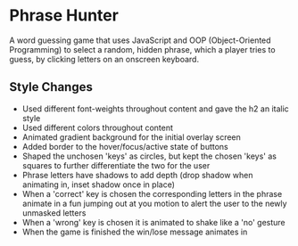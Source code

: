 # Phrase Hunter

A word guessing game that uses JavaScript and OOP (Object-Oriented Programming) to select a random, hidden phrase, which a player tries to guess, by clicking letters on an onscreen keyboard.

## Style Changes

- Used different font-weights throughout content and gave the h2 an italic style
- Used different colors throughout content
- Animated gradient background for the initial overlay screen
- Added border to the hover/focus/active state of buttons
- Shaped the unchosen 'keys' as circles, but kept the chosen 'keys' as squares to further differentiate the two for the user
- Phrase letters have shadows to add depth (drop shadow when animating in, inset shadow once in place)
- When a 'correct' key is chosen the corresponding letters in the phrase animate in a fun jumping out at you motion to alert the user to the newly unmasked letters
- When a 'wrong' key is chosen it is animated to shake like a 'no' gesture
- When the game is finished the win/lose message animates in
